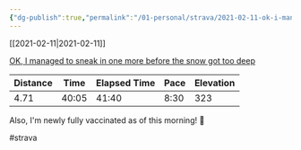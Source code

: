 ```yaml
---
{"dg-publish":true,"permalink":"/01-personal/strava/2021-02-11-ok-i-managed-to-sneak-in-one-more-before-the-snow-got-too-deep/"}
---
```



[[2021-02-11\|2021-02-11]]

[OK, I managed to sneak in one more before the snow got too deep](https://www.strava.com/activities/4773563396)

| Distance | Time  | Elapsed Time | Pace | Elevation |
| -------- | ----- | ------------ | ---- | --------- |
| 4.71     | 40:05 | 41:40        | 8:30 | 323       |


Also, I'm newly fully vaccinated as of this morning! 💉

#strava
